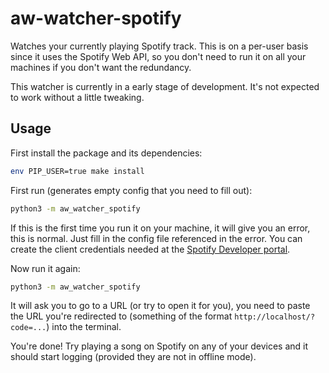 aw-watcher-spotify
==================

Watches your currently playing Spotify track. This is on a per-user basis since it uses the Spotify Web API, so you don't need to run it on all your machines if you don't want the redundancy.

This watcher is currently in a early stage of development. It's not expected to work without a little tweaking.


## Usage

First install the package and its dependencies:

```sh
env PIP_USER=true make install
```

First run (generates empty config that you need to fill out):

```sh
python3 -m aw_watcher_spotify
```

If this is the first time you run it on your machine, it will give you an error, this is normal. Just fill in the config file referenced in the error. You can create the client credentials needed at the [Spotify Developer portal](https://beta.developer.spotify.com/).

Now run it again:

```sh
python3 -m aw_watcher_spotify
```

It will ask you to go to a URL (or try to open it for you), you need to paste the URL you're redirected to (something of the format `http://localhost/?code=...`) into the terminal.

You're done! Try playing a song on Spotify on any of your devices and it should start logging (provided they are not in offline mode).
